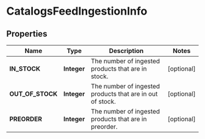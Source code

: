 

# CatalogsFeedIngestionInfo


## Properties

| Name | Type | Description | Notes |
|------------ | ------------- | ------------- | -------------|
|**IN_STOCK** | **Integer** | The number of ingested products that are in stock. |  [optional] |
|**OUT_OF_STOCK** | **Integer** | The number of ingested products that are in out of stock. |  [optional] |
|**PREORDER** | **Integer** | The number of ingested products that are in preorder. |  [optional] |




